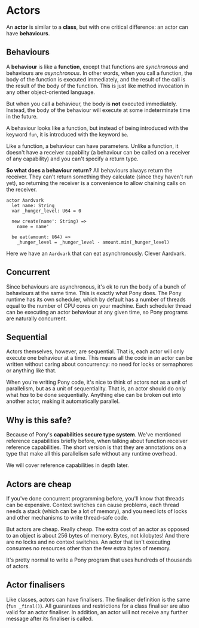# Actors

An __actor__ is similar to a __class__, but with one critical difference: an 
actor can have __behaviours__.

## Behaviours

A __behaviour__ is like a __function__, except that functions are _synchronous_ 
and behaviours are _asynchronous_. In other words, when you call a function, 
the body of the function is executed immediately, and the result of the call 
is the result of the body of the function. This is just like method invocation 
in any other object-oriented language.

But when you call a behaviour, the body is __not__ executed immediately. 
Instead, the body of the behaviour will execute at some indeterminate time in 
the future.

A behaviour looks like a function, but instead of being introduced with the 
keyword `fun`, it is introduced with the keyword `be`.

Like a function, a behaviour can have parameters. Unlike a function, it doesn't 
have a receiver capability (a behaviour can be called on a receiver of any 
capability) and you can't specify a return type.

__So what does a behaviour return?__ All behaviours always return the receiver. 
They can't return something they calculate (since they haven't run yet), so 
returning the receiver is a convenience to allow chaining calls on the receiver.

```pony
actor Aardvark
  let name: String
  var _hunger_level: U64 = 0

  new create(name': String) =>
    name = name'

  be eat(amount: U64) =>
    _hunger_level = _hunger_level - amount.min(_hunger_level)
```

Here we have an `Aardvark` that can eat asynchronously. Clever Aardvark.

## Concurrent

Since behaviours are asynchronous, it's ok to run the body of a bunch of 
behaviours at the same time. This is exactly what Pony does. The Pony runtime 
has its own scheduler, which by default has a number of threads equal to the 
number of CPU cores on your machine. Each scheduler thread can be executing an 
actor behaviour at any given time, so Pony programs are naturally concurrent.

## Sequential

Actors themselves, however, are sequential. That is, each actor will only 
execute one behaviour at a time. This means all the code in an actor can be 
written without caring about concurrency: no need for locks or semaphores or 
anything like that.

When you're writing Pony code, it's nice to think of actors not as a unit of 
parallelism, but as a unit of sequentiality. That is, an actor should do only 
what _has_ to be done sequentially. Anything else can be broken out into 
another actor, making it automatically parallel.

## Why is this safe?

Because of Pony's __capabilities secure type system__. We've mentioned 
reference capabilities briefly before, when talking about function receiver 
reference capabilities. The short version is that they are annotations on a 
type that make all this parallelism safe without any runtime overhead.

We will cover reference capabilities in depth later.

## Actors are cheap

If you've done concurrent programming before, you'll know that threads can be 
expensive. Context switches can cause problems, each thread needs a stack 
(which can be a lot of memory), and you need lots of locks and other mechanisms 
to write thread-safe code.

But actors are cheap. Really cheap. The extra cost of an actor as opposed to an 
object is about 256 bytes of memory. Bytes, not kilobytes! And there are no 
locks and no context switches. An actor that isn't executing consumes no 
resources other than the few extra bytes of memory.

It's pretty normal to write a Pony program that uses hundreds of thousands of 
actors.

## Actor finalisers

Like classes, actors can have finalisers. The finaliser definition is the same
(`fun _final()`). All guarantees and restrictions for a class finaliser are
also valid for an actor finaliser. In addition, an actor will not receive any
further message after its finaliser is called.
